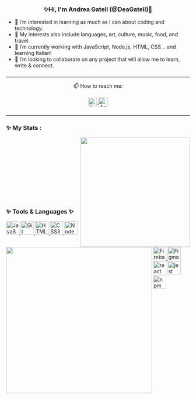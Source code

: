 <div align="center" align-items="center">
  
  ### ✨Hi, I'm Andrea Gatell (@DeaGatell)👋

<div align= "left" align-items="start">
  
- 👀 I’m interested in learning as much as I can about coding and technology. 
- 🔮 My interests also include languages, art, culture, music, food, and travel.
- 🌱 I’m currently working with JavaScript, Node.js, HTML, CSS... and learning Italian!
- 💞️ I’m looking to collaborate on any project that will allow me to learn, write & connect.

###
---
<div align="center" align-items="center">

  📫 How to reach me:
  <br>
  <br>
  <a href="https://www.linkedin.com/in/andreagatell/">
    <img align="center" alt="Andrea Gatell | Linkedin" width="24px" src="https://github.com/TheDudeThatCode/TheDudeThatCode/blob/master/Assets/Linkedin.svg" />
  </a>
  <a href="mailto:deagatell6@gmail.com">
    <img align="center" alt="Andrea Gatell | Gmail" width="26px" src="https://github.com/TheDudeThatCode/TheDudeThatCode/blob/master/Assets/Gmail.svg" />
  </a>
  <br> 

###
---

<h3 align="left">✨ My Stats :</h3>
<div align="center">
  <img align="right" width="300px" src="https://github.com/DeaGatell/DeaGatell/assets/127211939/afed9e84-2a23-4991-85e3-2c4ca1758649" />
  <img align="left" width="400px" src="https://github-readme-stats.vercel.app/api?username=DeaGatell&theme=cobalt&rank_icon=github&show_icons=true"/>
<br/>
<br/>
<br/>
<br/>
<br/>
<br/>
<br/>
<br/>
<br/>
<br/>
<h3 align="left">✨ Tools & Languages ✨</h3>
<div align="left">
  <p align="left">
    <a href="https://developer.mozilla.org/en-US/docs/Web/JavaScript" target="_blank" rel="noreferrer">
      <img src="https://raw.githubusercontent.com/danielcranney/readme-generator/main/public/icons/skills/javascript-colored.svg" width="36" height="36" alt="JavaScript" />
    </a>
    <a href="https://git-scm.com/" target="_blank" rel="noreferrer">
      <img src="https://raw.githubusercontent.com/danielcranney/readme-generator/main/public/icons/skills/git-colored.svg" width="36" height="36" alt="Git" />
    </a>
    <a href="https://developer.mozilla.org/en-US/docs/Glossary/HTML5" target="_blank" rel="noreferrer">
      <img src="https://raw.githubusercontent.com/danielcranney/readme-generator/main/public/icons/skills/html5-colored.svg" width="36" height="36" alt="HTML5" />
    </a>
    <a href="https://www.w3.org/TR/CSS/#css" target="_blank" rel="noreferrer">
      <img src="https://raw.githubusercontent.com/danielcranney/readme-generator/main/public/icons/skills/css3-colored.svg" width="36" height="36" alt="CSS3" />
    </a>
    <a href="https://nodejs.org/en/" target="_blank" rel="noreferrer">
      <img src="https://raw.githubusercontent.com/danielcranney/readme-generator/main/public/icons/skills/nodejs-colored.svg" width="36" height="36" alt="NodeJS" />
    </a>
    <a href="https://firebase.google.com/" target="_blank" rel="noreferrer">
      <img src="https://raw.githubusercontent.com/danielcranney/readme-generator/main/public/icons/skills/firebase-colored.svg" width="36" height="36" alt="Firebase" />
    </a>
    <a href="https://www.figma.com/" target="_blank" rel="noreferrer">
      <img src="https://raw.githubusercontent.com/danielcranney/readme-generator/main/public/icons/skills/figma-colored.svg" width="36" height="36" alt="Figma" />
    </a>
    <img src="https://github.com/DeaGatell/DeaGatell/assets/127211939/67264339-5ede-4fb0-8010-f43d5e45cfc7" height="36" alt="react logo"/>
    <img src="https://cdn.jsdelivr.net/gh/devicons/devicon/icons/jest/jest-plain.svg" height="36" alt="jest logo" />
    <a href="https://github.com/DeaGatell/DeaGatell/assets/127211939/94af3989-f0ea-4873-b2d7-fbcd5235f8a2" rel="noreferrer">
      <img src="https://github.com/DeaGatell/DeaGatell/assets/127211939/94af3989-f0ea-4873-b2d7-fbcd5235f8a2" width="36" height="36" alt="npm" />
    </a>
  </p>
</div>
<!--
